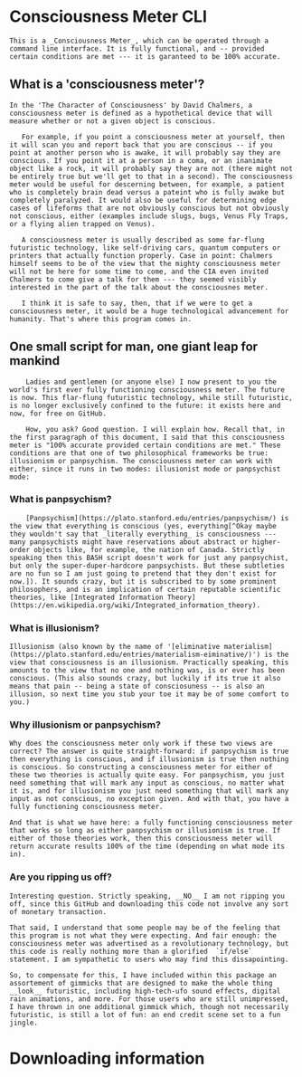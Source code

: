 # Consciousness Meter CLI

    This is a _Consciousness Meter_, which can be operated through a command line interface. It is fully functional, and -- provided certain conditions are met --- it is garanteed to be 100% accurate.

## What is a 'consciousness meter'?

    In the 'The Character of Consciousness' by David Chalmers, a consciousness meter is defined as a hypothetical device that will measure whether or not a given object is conscious.

       For example, if you point a consciousness meter at yourself, then it will scan you and report back that you are conscious -- if you point at another person who is awake, it will probably say they are conscious. If you point it at a person in a coma, or an inanimate object like a rock, it will probably say they are not (there might not be entirely true but we'll get to that in a second). The consciousness meter would be useful for descerning between, for example, a patient who is completely brain dead versus a pateint who is fully awake but completely paralyzed. It would also be useful for determining edge cases of lifeforms that are not obviously conscious but not obviously not conscious, either (examples include slugs, bugs, Venus Fly Traps, or a flying alien trapped on Venus).

       A consciousness meter is usually described as some far-flung futuristic technology, like self-driving cars, quantum computers or printers that actually function properly. Case in point: Chalmers himself seems to be of the view that the mighty consciousness meter will not be here for some time to come, and the CIA even invited Chalmers to come give a talk for them --- they seemed visibly interested in the part of the talk about the consciousnes meter.

       I think it is safe to say, then, that if we were to get a consciousness meter, it would be a huge technological advancement for humanity. That's where this program comes in.


## One small script for man, one giant leap for mankind

        Ladies and gentlemen (or anyone else) I now present to you the world's first ever fully functioning consciousness meter. The future is now. This flar-flung futuristic technology, while still futuristic, is no longer exclusively confined to the future: it exists here and now, for free on GitHub.

        How, you ask? Good question. I will explain how. Recall that, in the first paragraph of this document, I said that this consciousness meter is "100% accurate provided certain conditions are met." These conditions are that one of two philosophical frameworks be true: illusionism or panpsychism. The consciousness meter can work with either, since it runs in two modes: illusionist mode or panpsychist mode:


### What is panpsychism?

        [Panpsychism](https://plato.stanford.edu/entries/panpsychism/) is the view that everything is conscious (yes, everything[^Okay maybe they wouldn't say that _literally everything_ is consciousness --- many panpsychists might have reservations about abstract or higher-order objects like, for example, the nation of Canada. Strictly speaking then this BASH script doesn't work for just any panpsychist, but only the super-duper-hardcore panpsychists. But these subtleties are no fun so I am just going to pretend that they don't exist for now.]). It sounds crazy, but it is subscribed to by some prominent philosophers, and is an implication of certain reputable scientific theories, like [Integrated Information Theory](https://en.wikipedia.org/wiki/Integrated_information_theory).


### What is illusionism?

    Illusionism (also known by the name of '[eliminative materialism](https://plato.stanford.edu/entries/materialism-eiminative/)') is the view that consciousness is an illusionism. Practically speaking, this amounts to the view that no one and nothing was, is or ever has been conscious. (This also sounds crazy, but luckily if its true it also means that pain -- being a state of consciosuness -- is also an illusion, so next time you stub your toe it may be of some comfort to you.)


### Why illusionism or panpsychism? 

    Why does the consciousness meter only work if these two views are correct? The answer is quite straight-forward: if panpsychism is true then everything is conscious, and if illusionism is true then nothing is conscious. So constructing a consciousness meter for either of these two theories is actually quite easy. For panpsychism, you just need something that will mark any input as conscious, no matter what it is, and for illusionism you just need something that will mark any input as not conscious, no exception given. And with that, you have a fully functioning consciousness meter.

    And that is what we have here: a fully functioning consciousness meter that works so long as either panpsychism or illusionism is true. If either of those theories work, then this consciousness meter will return accurate results 100% of the time (depending on what mode its in).


### Are you ripping us off?

    Interesting question. Strictly speaking, __NO__ I am not ripping you off, since this GitHub and downloading this code not involve any sort of monetary transaction.

    That said, I understand that some people may be of the feeling that this program is not what they were expecting. And fair enough: the consciousness meter was advertised as a revolutionary technology, but this code is really nothing more than a glorified  `if/else` statement. I am sympathetic to users who may find this dissapointing.

    So, to compensate for this, I have included within this package an assortement of gimmicks that are designed to make the whole thing __look__ futuristic, including high-tech-ufo sound effects, digital rain animations, and more. For those users who are still unimpressed, I have thrown in one additional gimmick which, though not necessarily futuristic, is still a lot of fun: an end credit scene set to a fun jingle.


# Downloading information


